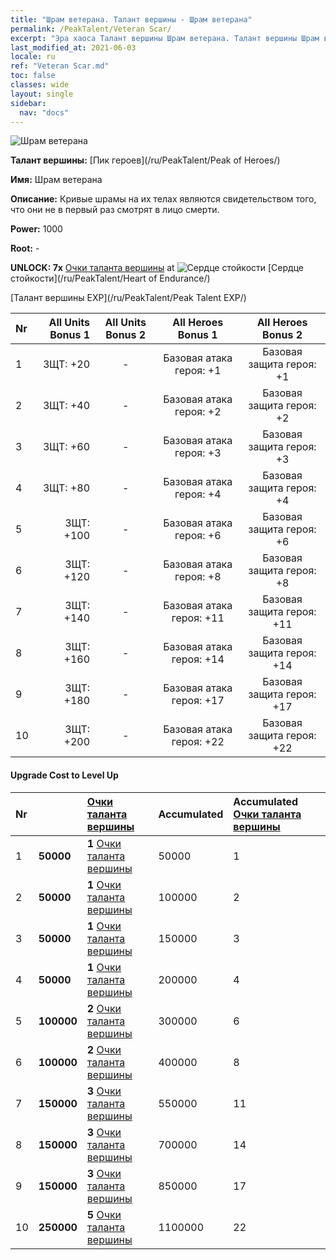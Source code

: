 ```yaml
---
title: "Шрам ветерана. Талант вершины - Шрам ветерана"
permalink: /PeakTalent/Veteran Scar/
excerpt: "Эра хаоса Талант вершины Шрам ветерана. Талант вершины Шрам ветерана. Шрам ветерана"
last_modified_at: 2021-06-03
locale: ru
ref: "Veteran Scar.md"
toc: false
classes: wide
layout: single
sidebar:
  nav: "docs"
---
```


  ![Шрам ветерана](/images/pt/talent_1003.png)

  **Талант вершины:** [Пик героев](/ru/PeakTalent/Peak of Heroes/)

  **Имя:** Шрам ветерана

  **Описание:** Кривые шрамы на их телах являются свидетельством того, что они не в первый раз смотрят в лицо смерти.

  **Power:** 1000

  **Root:** -

  **UNLOCK: 7x** [Очки таланта вершины](/ItemsRU/con_934/) at ![Сердце стойкости](/images/pt/talent_1002.png) [Сердце стойкости](/ru/PeakTalent/Heart of Endurance/)

  [Талант вершины EXP](/ru/PeakTalent/Peak Talent EXP/)

  | Nr | All Units Bonus 1 | All Units Bonus 2 | All Heroes Bonus 1 | All Heroes Bonus 2 |
  |:---|--------------:|:-------------:|:-------------:|:-------------:|
  | 1 | ЗЩТ: +20 | - | Базовая атака героя: +1 | Базовая защита героя: +1 |
  | 2 | ЗЩТ: +40 | - | Базовая атака героя: +2 | Базовая защита героя: +2 |
  | 3 | ЗЩТ: +60 | - | Базовая атака героя: +3 | Базовая защита героя: +3 |
  | 4 | ЗЩТ: +80 | - | Базовая атака героя: +4 | Базовая защита героя: +4 |
  | 5 | ЗЩТ: +100 | - | Базовая атака героя: +6 | Базовая защита героя: +6 |
  | 6 | ЗЩТ: +120 | - | Базовая атака героя: +8 | Базовая защита героя: +8 |
  | 7 | ЗЩТ: +140 | - | Базовая атака героя: +11 | Базовая защита героя: +11 |
  | 8 | ЗЩТ: +160 | - | Базовая атака героя: +14 | Базовая защита героя: +14 |
  | 9 | ЗЩТ: +180 | - | Базовая атака героя: +17 | Базовая защита героя: +17 |
  | 10 | ЗЩТ: +200 | - | Базовая атака героя: +22 | Базовая защита героя: +22 |


#### Upgrade Cost to Level Up

  | Nr | <i class="fas fa-coins"/> | [Очки таланта вершины](/ItemsRU/con_934/) | Accumulated <i class="fas fa-coins"/> | Accumulated [Очки таланта вершины](/ItemsRU/con_934/) |
  |:---|:--------------|:-------------|:-------------|:-------------|
  | 1 | **50000** | **1** [Очки таланта вершины](/ItemsRU/con_934/) | 50000 | 1 |
  | 2 | **50000** | **1** [Очки таланта вершины](/ItemsRU/con_934/) | 100000 | 2 |
  | 3 | **50000** | **1** [Очки таланта вершины](/ItemsRU/con_934/) | 150000 | 3 |
  | 4 | **50000** | **1** [Очки таланта вершины](/ItemsRU/con_934/) | 200000 | 4 |
  | 5 | **100000** | **2** [Очки таланта вершины](/ItemsRU/con_934/) | 300000 | 6 |
  | 6 | **100000** | **2** [Очки таланта вершины](/ItemsRU/con_934/) | 400000 | 8 |
  | 7 | **150000** | **3** [Очки таланта вершины](/ItemsRU/con_934/) | 550000 | 11 |
  | 8 | **150000** | **3** [Очки таланта вершины](/ItemsRU/con_934/) | 700000 | 14 |
  | 9 | **150000** | **3** [Очки таланта вершины](/ItemsRU/con_934/) | 850000 | 17 |
  | 10 | **250000** | **5** [Очки таланта вершины](/ItemsRU/con_934/) | 1100000 | 22 |
